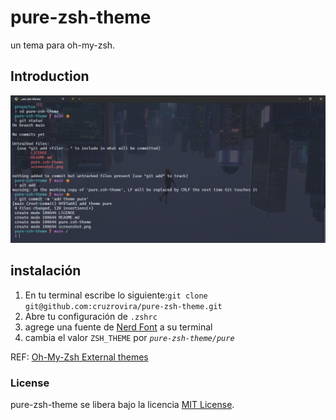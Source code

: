 # pure-zsh-theme

un tema para oh-my-zsh.

## Introduction

![pure zsh theme](./screenshot.png)

## instalación

1.  En tu terminal escribe lo siguiente:`git clone git@github.com:cruzrovira/pure-zsh-theme.git`
2.  Abre tu configuración de `.zshrc`
3.  agrege una fuente de [Nerd Font](https://www.nerdfonts.com/) a su terminal
4.  cambia el valor `ZSH_THEME` por _`pure-zsh-theme/pure`_

REF: [Oh-My-Zsh External themes](https://github.com/ohmyzsh/ohmyzsh/wiki/External-themes)

### License

pure-zsh-theme se libera bajo la licencia [MIT License](https://opensource.org/licenses/MIT).
